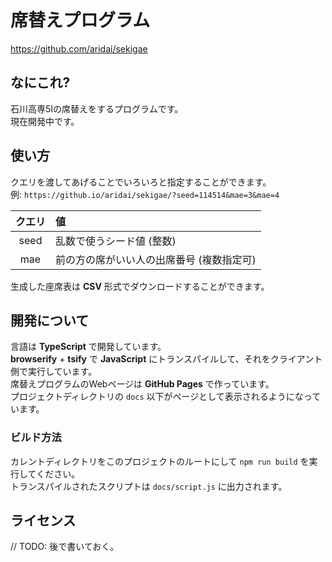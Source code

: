 # 席替えプログラム
https://github.com/aridai/sekigae

## なにこれ?
石川高専5Iの席替えをするプログラムです。  
現在開発中です。

## 使い方
クエリを渡してあげることでいろいろと指定することができます。  
例: `https://github.io/aridai/sekigae/?seed=114514&mae=3&mae=4`

| クエリ | 値 |
|:---:|:---|
| seed | 乱数で使うシード値 (整数) |
| mae | 前の方の席がいい人の出席番号 (複数指定可) |

生成した座席表は **CSV** 形式でダウンロードすることができます。

## 開発について
言語は **TypeScript** で開発しています。  
**browserify** + **tsify** で **JavaScript** にトランスパイルして、それをクライアント側で実行しています。  
席替えプログラムのWebページは **GitHub Pages** で作っています。  
プロジェクトディレクトリの `docs` 以下がページとして表示されるようになっています。

### ビルド方法
カレントディレクトリをこのプロジェクトのルートにして `npm run build` を実行してください。  
トランスパイルされたスクリプトは `docs/script.js` に出力されます。

## ライセンス
//  TODO: 後で書いておく。